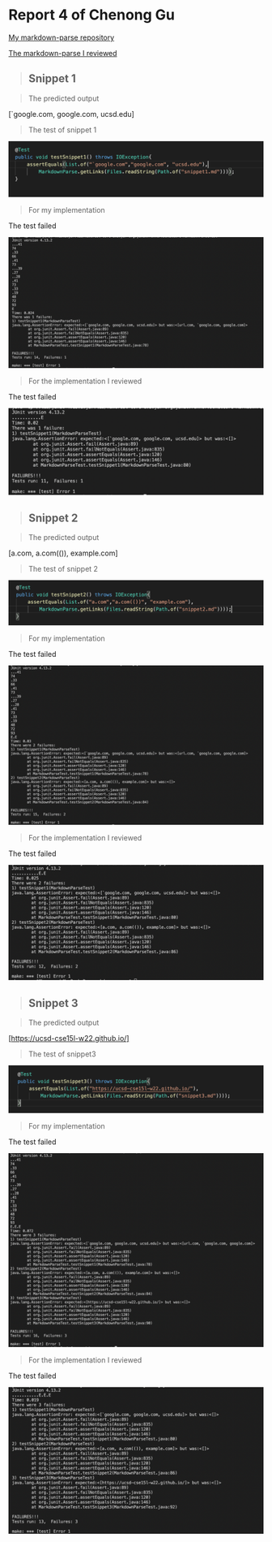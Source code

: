 # Report 4 of Chenong Gu

[My markdown-parse repository](https://github.com/Emrys025/markdown-parse)

[The markdown-parse I reviewed](https://github.com/BasilThaddeus/markdown-parse)

> ## Snippet 1

> The predicted output

[`google.com, google.com, ucsd.edu]

> The test of snippet 1

![image](snippet1MyTest.png)

> For my implementation

The test failed

![image](snippet1MTresult.png)

> For the implementation I reviewed

The test failed

![image](snippet1RTresult.png)


> ## Snippet 2

> The predicted output

[a.com, a.com(()), example.com]

> The test of snippet 2

![image](snippet2MyTest.png)

> For my implementation

The test failed

![image](snippet2MTresult.png)

> For the implementation I reviewed

The test failed

![image](snippet2RTresult.png)

> ## Snippet 3

> The predicted output

[https://ucsd-cse15l-w22.github.io/]

> The test of snippet3

![image](snippet3MyTest.png)

> For my implementation

The test failed

![image](snippet3MTresult.png)

> For the implementation I reviewed

The test failed

![image](snippet3RTresult.png)